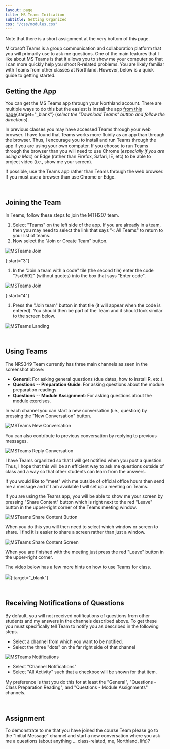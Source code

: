 ```yaml
---
layout: page
title: MS Teams Initiation
subtitle: Getting Organized
css: "/css/modules.css"
---
```


<div class="alert alert-warning">
Note that there is a short assignment at the very bottom of this page.
</div>

Microsoft Teams is a group communication and collaboration platform that you will primarily use to ask me questions. One of the main features that I like about MS Teams is that it allows you to show me your computer so that I can more quickly help you shoot R-related problems. You are likely familiar with Teams from other classes at Northland. However, below is a quick guide to getting started.

## Getting the App
You can get the MS Teams app through your Northland account. There are multiple ways to do this but the easiest is install the app [from this page](https://teams.microsoft.com/uswe-01/downloads){:target="_blank"} (*select the "Download Teams" button and follow the directions*).

In previous classes you may have accessed Teams through your web browser. I have found that Teams works more fluidly as an app than through the browser. Thus, I encourage you to install and run Teams through the app if you are using your own computer. If you choose to run Teams through the browser than you will need to use Chrome (*especially if you are using a Mac*) or Edge (rather than Firefox, Safari, IE, etc) to be able to project video (i.e., show me your screen).

<div class="alert alert-success">
If possible, use the Teams app rather than Teams through the web browser. If you must use a browser than use Chrome or Edge.
</div>

&nbsp;

## Joining the Team
In Teams, follow these steps to join the MTH207 team.

1. Select "Teams" on the left side of the app. If you are already in a team, then you may need to select the link that says "< All Teams" to return to your list of teams.
1. Now select the "Join or Create Team" button.

![MSTeams Join](../zimgs/MSTeams_JoinButton.JPG)

{:start="3"}
1. In the "Join a team with a code" tile (the second tile) enter the code "7sx0592" (without quotes) into the box that says "Enter code".

![MSTeams Join](../zimgs/MSTeams_JoinCode.JPG)

{:start="4"}
1. Press the "Join team" button in that tile (it will appear when the code is entered). You should then be part of the Team and it should look similar to the screen below.

![MSTeams Landing](../zimgs/MSTeams_LandingPage.JPG)

&nbsp;

## Using Teams
The NRS349 Team currently has three main channels as seen in the screenshot above:

* **General**: For asking general questions (due dates, how to install R, etc.).
* **Questions -- Preparation Guide**: For asking questions about the module preparation readings.
* **Questions -- Module Assignment**: For asking questions about the module exercises.

In each channel you can start a new conversation (i.e., question) by pressing the "New Conversation" button.

![MSTeams New Conversation](../zimgs/MSTeams_NewConversation.JPG)

You can also contribute to previous conversation by replying to previous messages.

![MSTeams Reply Conversation](../zimgs/MSTeams_ReplyConversation.JPG)

I have Teams organized so that I will get notified when you post a question. Thus, I hope that this will be an efficient way to ask me questions outside of class and a way so that other students can learn from the answers.

<!----
For "official" office hours, I will open up a meeting at the appointed time (see the syllabus). When you go to the "Office Hours" channel you will see a banner that will give you an option to "Join" the ongoing meeting.

![MSTeams Join Meeting](../zimgs/MSTeams_JoinMeeting.JPG)

In an ensuing dialog box you will be asked to identify your audio and video sources. For many systems these will be appropriately selected by default. Once you have selected the settings for your system you can press the "Join now" button.

![MSTeams Join Settings](../zimgs/MSTeams_JoinSettings.JPG)
---->

If you would like to "meet" with me outside of official office hours then send me a message and if I am available I will set up a meeting on Teams.

If you are using the Teams app, you will be able to show me your screen by pressing "Share Content" button which is right next to the red "Leave" button in the upper-right corner of the Teams meeting window.

![MSTeams Share Content Button](../zimgs/MSTeams_ShareContentButton.JPG)

When you do this you will then need to select which window or screen to share. I find it is easier to share a screen rather than just a window.

![MSTeams Share Content Screen](../zimgs/MSTeams_ShareContentScreen.JPG)

When you are finished with the meeting just press the red "Leave" button in the upper-right corner.

The video below has a few more hints on how to use Teams for class.

[![](http://img.youtube.com/vi/PasT3Q1ZR_I/0.jpg)](http://www.youtube.com/watch?v=PasT3Q1ZR_I){:target="_blank"}

&nbsp;

## Receiving Notifications of Questions
By default, you will not received notifications of questions from other students and my answers in the channels described above. To get these you must specifically tell Team to notify you as described in the following steps.

* Select a channel from which you want to be notified.
* Select the three "dots" on the far right side of that channel

![MSTeams Notifications](../zimgs/MSTeams_Notifications.JPG)

* Select "Channel Notifications"
* Select "All Activity" such that a checkbox will be shown for that item.

My preference is that you do this for at least the "General", "Questions - Class Preparation Reading", and "Questions - Module Assignments" channels.

&nbsp;

## Assignment
To demonstrate to me that you have joined the course Team please go to the "Initial Message" channel and start a new conversation where you ask me a questions (about anything ... class-related, me, Northland, life)?
